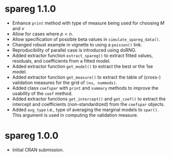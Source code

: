# spareg 1.1.0

* Enhance `print` method with type of measure being used for choosing $M$ and $\nu$
* Allow for cases where $p < n$.
* Allow specification of possible beta values in `simulate_spareg_data()`.
* Changed robust example in vignette to using a `poisson()` link.
* Reproducibility of parallel case is introduced using doRNG.
* Added extractor function `extract_spareg()` to extract fitted values,
residuals, and coefficients from a fitted model.
* Added extractor function `get_model()` to extract the best or the 1se model.
* Added extractor function `get_measure()` to extract the table of (cross-)
validation measures for the grid of `(nu, nummods)`.
* Added class `coefspar` with `print` and `summary` methods to improve the usability of
the `coef` method.
* Added extractor functions `get_intercept()` and `get_coef()`
to extract the intercept and coefficients (non-standardized) from the 
`coefspar` objects.
* Added `avg_type` i.e., type of averaging the marginal models to `spar()`. This
argument is used in computing the validation measure.

# spareg 1.0.0

* Initial CRAN submission.


